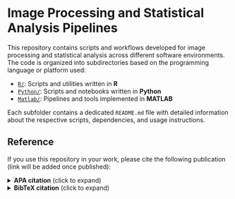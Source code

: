 # Image Processing and Statistical Analysis Pipelines

This repository contains scripts and workflows developed for image processing and statistical analysis across different software environments. The code is organized into subdirectories based on the programming language or platform used:

- [`R/`](./R): Scripts and utilities written in **R**  
- [`Python/`](./Python): Scripts and notebooks written in **Python**  
- [`Matlab/`](./Matlab): Pipelines and tools implemented in **MATLAB**

Each subfolder contains a dedicated `README.md` file with detailed information about the respective scripts, dependencies, and usage instructions.

## Reference

If you use this repository in your work, please cite the following publication (link will be added once published):

<details>
<summary><strong>APA citation</strong> (click to expand)</summary>

De Meyer, S., Alali, S., Laroy, M., Vande Casteele, T., Van Cauwenberghe, M., Goossens, J., De Rocker, C., Vanbrabant, J., Vanmechelen, E., Van den Stock, J., Bouckaert, F., Van Laere, K., Vandenbulcke, M., Emsell, L., & Poesen, K. (2025). *Plasma VAMP2 and GFAP associate with synaptic density in older adults without dementia*. *[Journal Name]*. https://doi.org/10.xxxx/xxxxx

</details>

<details>
<summary><strong>BibTeX citation</strong> (click to expand)</summary>

```bibtex
@article{DeMeyer2025,
  author  = {De Meyer, Steffi and Alali, Soha and Laroy, Maarten and Vande Casteele, Thomas and Van Cauwenberghe, Margot and Goossens, Julie and De Rocker, Charlotte and Vanbrabant, Jeroen and Vanmechelen, Eugeen and Van den Stock, Jan and Bouckaert, Filip and Van Laere, Koen and Vandenbulcke, Mathieu and Emsell, Louise and Poesen, Koen},
  title   = {Plasma VAMP2 and GFAP associate with synaptic density in older adults without dementia},
  journal = {[Journal Name]},
  year    = {2025},
  doi     = {10.xxxx/xxxxx},
  url     = {https://doi.org/10.xxxx/xxxxx}
}
